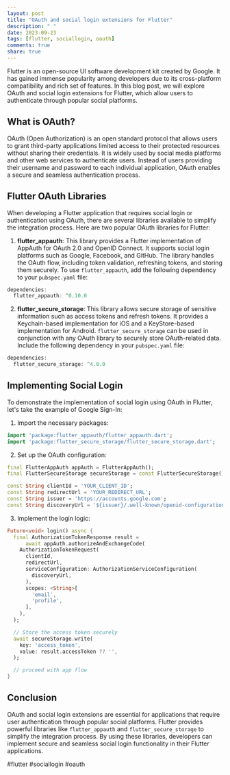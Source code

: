 ```yaml
---
layout: post
title: "OAuth and social login extensions for Flutter"
description: " "
date: 2023-09-23
tags: [flutter, sociallogin, oauth]
comments: true
share: true
---
```


Flutter is an open-source UI software development kit created by Google. It has gained immense popularity among developers due to its cross-platform compatibility and rich set of features. In this blog post, we will explore OAuth and social login extensions for Flutter, which allow users to authenticate through popular social platforms.

## What is OAuth?

OAuth (Open Authorization) is an open standard protocol that allows users to grant third-party applications limited access to their protected resources without sharing their credentials. It is widely used by social media platforms and other web services to authenticate users. Instead of users providing their username and password to each individual application, OAuth enables a secure and seamless authentication process.

## Flutter OAuth Libraries

When developing a Flutter application that requires social login or authentication using OAuth, there are several libraries available to simplify the integration process. Here are two popular OAuth libraries for Flutter:

1. **flutter_appauth**: This library provides a Flutter implementation of AppAuth for OAuth 2.0 and OpenID Connect. It supports social login platforms such as Google, Facebook, and GitHub. The library handles the OAuth flow, including token validation, refreshing tokens, and storing them securely. To use `flutter_appauth`, add the following dependency to your `pubspec.yaml` file:

```dart
dependencies:
  flutter_appauth: ^0.10.0
```

2. **flutter_secure_storage**: This library allows secure storage of sensitive information such as access tokens and refresh tokens. It provides a Keychain-based implementation for iOS and a KeyStore-based implementation for Android. `flutter_secure_storage` can be used in conjunction with any OAuth library to securely store OAuth-related data. Include the following dependency in your `pubspec.yaml` file:

```dart
dependencies:
  flutter_secure_storage: ^4.0.0
```

## Implementing Social Login

To demonstrate the implementation of social login using OAuth in Flutter, let's take the example of Google Sign-In:

1. Import the necessary packages:

```dart
import 'package:flutter_appauth/flutter_appauth.dart';
import 'package:flutter_secure_storage/flutter_secure_storage.dart';
```

2. Set up the OAuth configuration:

```dart
final FlutterAppAuth appAuth = FlutterAppAuth();
final FlutterSecureStorage secureStorage = const FlutterSecureStorage();

const String clientId = 'YOUR_CLIENT_ID';
const String redirectUrl = 'YOUR_REDIRECT_URL';
const String issuer = 'https://accounts.google.com';
const String discoveryUrl = '${issuer}/.well-known/openid-configuration';
```

3. Implement the login logic:

```dart
Future<void> login() async {
  final AuthorizationTokenResponse result =
      await appAuth.authorizeAndExchangeCode(
    AuthorizationTokenRequest(
      clientId,
      redirectUrl,
      serviceConfiguration: AuthorizationServiceConfiguration(
        discoveryUrl,
      ),
      scopes: <String>[
        'email',
        'profile',
      ],
    ),
  );

  // Store the access token securely
  await secureStorage.write(
    key: 'access_token',
    value: result.accessToken ?? '',
  );

  // proceed with app flow
}
```

## Conclusion

OAuth and social login extensions are essential for applications that require user authentication through popular social platforms. Flutter provides powerful libraries like `flutter_appauth` and `flutter_secure_storage` to simplify the integration process. By using these libraries, developers can implement secure and seamless social login functionality in their Flutter applications.

#flutter #sociallogin #oauth